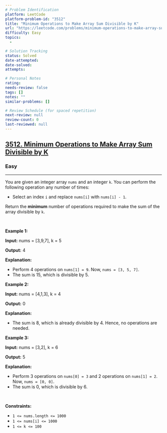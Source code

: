 ```yaml
---
# Problem Identification
platform: LeetCode
platform-problem-id: "3512"
title: "Minimum Operations to Make Array Sum Divisible by K"
url: "https://leetcode.com/problems/minimum-operations-to-make-array-sum-divisible-by-k/"
difficulty: Easy
topics:
  -

# Solution Tracking
status: Solved
date-attempted:
date-solved:
attempts:

# Personal Notes
rating:
needs-review: false
tags: []
notes: ""
similar-problems: []

# Review Schedule (for spaced repetition)
next-review: null
review-count: 0
last-reviewed: null
---
```


<h2><a href="https://leetcode.com/problems/minimum-operations-to-make-array-sum-divisible-by-k/">3512. Minimum Operations to Make Array Sum Divisible by K</a></h2><h3>Easy</h3><hr><p>You are given an integer array <code>nums</code> and an integer <code>k</code>. You can perform the following operation any number of times:</p>

<ul>
	<li>Select an index <code>i</code> and replace <code>nums[i]</code> with <code>nums[i] - 1</code>.</li>
</ul>

<p>Return the <strong>minimum</strong> number of operations required to make the sum of the array divisible by <code>k</code>.</p>

<p>&nbsp;</p>
<p><strong class="example">Example 1:</strong></p>

<div class="example-block">
<p><strong>Input:</strong> <span class="example-io">nums = [3,9,7], k = 5</span></p>

<p><strong>Output:</strong> <span class="example-io">4</span></p>

<p><strong>Explanation:</strong></p>

<ul>
	<li>Perform 4 operations on <code>nums[1] = 9</code>. Now, <code>nums = [3, 5, 7]</code>.</li>
	<li>The sum is 15, which is divisible by 5.</li>
</ul>
</div>

<p><strong class="example">Example 2:</strong></p>

<div class="example-block">
<p><strong>Input:</strong> <span class="example-io">nums = [4,1,3], k = 4</span></p>

<p><strong>Output:</strong> <span class="example-io">0</span></p>

<p><strong>Explanation:</strong></p>

<ul>
	<li>The sum is 8, which is already divisible by 4. Hence, no operations are needed.</li>
</ul>
</div>

<p><strong class="example">Example 3:</strong></p>

<div class="example-block">
<p><strong>Input:</strong> <span class="example-io">nums = [3,2], k = 6</span></p>

<p><strong>Output:</strong> <span class="example-io">5</span></p>

<p><strong>Explanation:</strong></p>

<ul>
	<li>Perform 3 operations on <code>nums[0] = 3</code> and 2 operations on <code>nums[1] = 2</code>. Now, <code>nums = [0, 0]</code>.</li>
	<li>The sum is 0, which is divisible by 6.</li>
</ul>
</div>

<p>&nbsp;</p>
<p><strong>Constraints:</strong></p>

<ul>
	<li><code>1 &lt;= nums.length &lt;= 1000</code></li>
	<li><code>1 &lt;= nums[i] &lt;= 1000</code></li>
	<li><code>1 &lt;= k &lt;= 100</code></li>
</ul>
